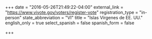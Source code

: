 +++
date = "2016-05-26T21:49:22-04:00"
external_link = "https://www.vivote.gov/voters/register-vote"
registration_type = "in-person"
state_abbreviation = "VI"
title = "Islas Vírgenes de EE. UU."
english_only = true
select_spanish = false
spanish_form = false

+++

